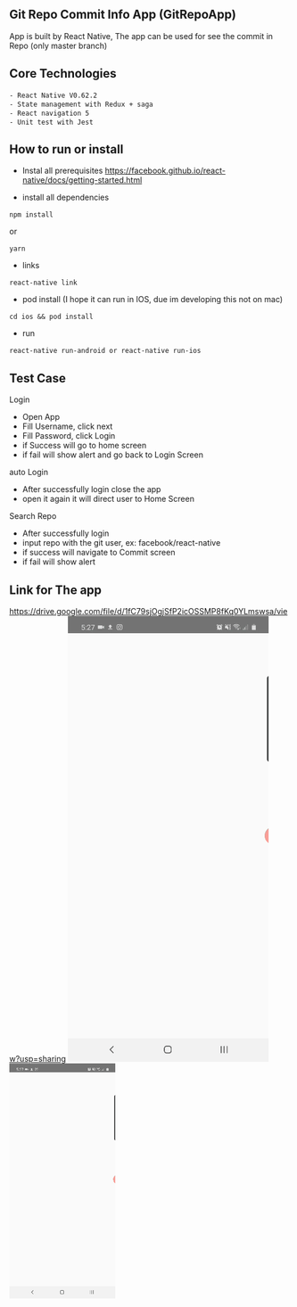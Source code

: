 ## Git Repo Commit Info App (GitRepoApp)

App is built by React Native,
The app can be used for see the commit in Repo (only master branch)

## Core Technologies

    - React Native V0.62.2
    - State management with Redux + saga
    - React navigation 5
    - Unit test with Jest

## How to run or install

- Instal all prerequisites
  https://facebook.github.io/react-native/docs/getting-started.html

- install all dependencies

```ssh
npm install
```

or

```ssh
yarn
```

- links

```ssh
react-native link
```

- pod install (I hope it can run in IOS, due im developing this not on mac)

```ssh
cd ios && pod install
```

- run

```ssh
react-native run-android or react-native run-ios
```

## Test Case

Login

- Open App
- Fill Username, click next
- Fill Password, click Login
- if Success will go to home screen
- if fail will show alert and go back to Login Screen

auto Login

- After successfully login close the app
- open it again it will direct user to Home Screen

Search Repo

- After successfully login
- input repo with the git user, ex: facebook/react-native
- if success will navigate to Commit screen
- if fail will show alert

## Link for The app

https://drive.google.com/file/d/1fC79sjOgjSfP2icOSSMP8fKq0YLmswsa/view?usp=sharing
![](./readme_app1.gif)
![](./readme_app2.gif)
